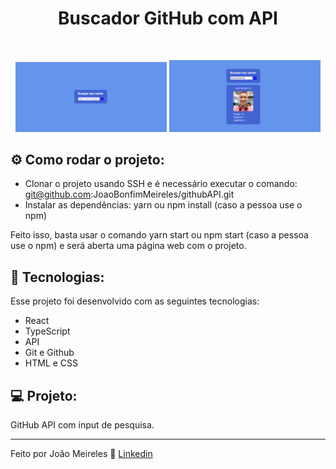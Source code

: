 <h1 align="center"> Buscador GitHub com API </h1>

<br>

<p align="center">
  <img alt="projeto DevLinks" src="/public/assets/search.png" width="48%" height="49%">
    <img alt="projeto DevLinks" src="/public/assets/profile.png" width="48%" height="49%">
</p>

## ⚙️ Como rodar o projeto:

- Clonar o projeto usando SSH e é necessário executar o comando: git@github.com:JoaoBonfimMeireles/githubAPI.git
- Instalar as dependências: yarn ou npm install (caso a pessoa use o npm)

Feito isso, basta usar o comando yarn start ou npm start (caso a pessoa use o npm) e será aberta uma página web com o projeto.

## 🚀 Tecnologias:

Esse projeto foi desenvolvido com as seguintes tecnologias:

- React
- TypeScript
- API
- Git e Github
- HTML e CSS

## 💻 Projeto:

GitHub API com input de pesquisa.

---

Feito por João Meireles :wave: [Linkedin](https://www.linkedin.com/in/jpw-meireles/)
